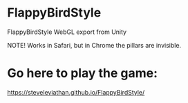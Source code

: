 # FlappyBirdStyle
FlappyBirdStyle WebGL export from Unity

NOTE! Works in Safari, but in Chrome the pillars are invisible.

# Go here to play the game:
https://steveleviathan.github.io/FlappyBirdStyle/
